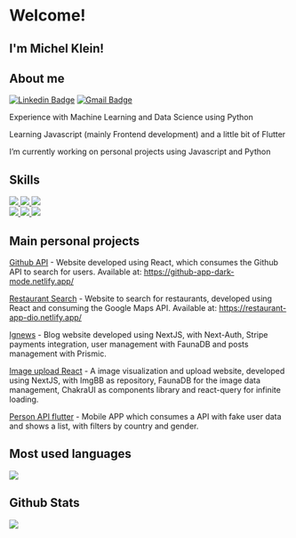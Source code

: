 # Welcome!
 
## I'm Michel Klein!
  
## About me 
[![Linkedin Badge](https://img.shields.io/badge/-LinkedIn-blue?style=flat-square&logo=Linkedin&logoColor=white&link=https://www.linkedin.com/in/michel-klein)](link_do_seu_perfil_no_linkedin)
[![Gmail Badge](https://img.shields.io/badge/-Gmail-c14438?style=flat-square&logo=Gmail&logoColor=white&link=mailto:michelk92@gmail.com)](mailto:michelk92@gmail.com)

Experience with Machine Learning and Data Science using Python

Learning Javascript (mainly Frontend development) and a little bit of Flutter

I’m currently working on personal projects using Javascript and Python

## Skills
<a href="https://python.org/">
    <img src="https://img.shields.io/badge/Python-3776AB?style=for-the-badge&logo=python&logoColor=white">
  </a>
  <a href="https://www.javascript.com/">
    <img src="https://img.shields.io/badge/JavaScript-323330?style=for-the-badge&logo=javascript&logoColor=white">
  </a>
  <a href="https://www.typescriptlang.org/">
    <img src="https://img.shields.io/badge/typescript-3178C6?&style=for-the-badge&logo=typescript&logoColor=white">
  </a>
  <br>
  <a href="https://html.com/">
    <img src="https://img.shields.io/badge/HTML-E34F26?style=for-the-badge&logo=HTML5&logoColor=white">
  </a>
  <a href="https://www.w3schools.com/css/">
    <img src="https://img.shields.io/badge/CSS-1572B6?style=for-the-badge&logo=CSS3&logoColor=white">
  </a>
  <a href="https://reactjs.org/">
    <img src="https://img.shields.io/badge/react-61DAFB?&style=for-the-badge&logo=react&logoColor=121212">
  </a>
  
## Main personal projects
<a href=https://github.com/michel-klein/github-app>Github API</a> - Website developed using React, which consumes the Github API to search for users. Available at: https://github-app-dark-mode.netlify.app/

<a href=https://github.com/michel-klein/restaurants-search>Restaurant Search</a> - Website to search for restaurants, developed using React and consuming the Google Maps API. Available at: https://restaurant-app-dio.netlify.app/

<a href=https://github.com/michel-klein/ignews>Ignews</a> - Blog website developed using NextJS, with Next-Auth, Stripe payments integration, user management with FaunaDB and posts management with Prismic.

<a href=https://github.com/michel-klein/image_upload_react>Image upload React</a> - A image visualization and upload website, developed using NextJS, with ImgBB as repository, FaunaDB for the image data management, ChakraUI as components library and react-query for infinite loading.

<a href=https://github.com/michel-klein/mobile-challenge-flutter>Person API flutter</a> - Mobile APP which consumes a API with fake user data and shows a list, with filters by country and gender.

## Most used languages
<img src='https://github-readme-stats.vercel.app/api/top-langs/?username=michel-klein&theme=tokyonight&hide_langs_below=0' />

## Github Stats
<img src='https://github-readme-stats.vercel.app/api?username=michel-klein&show_icons=true&theme=tokyonight' />
